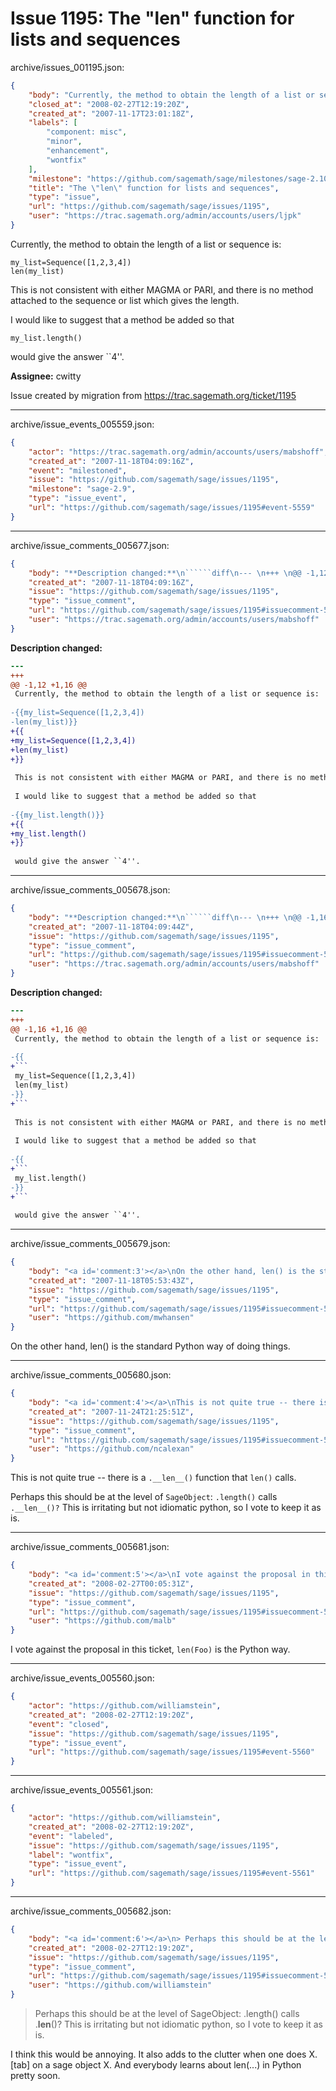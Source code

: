 # Issue 1195: The "len" function for lists and sequences

archive/issues_001195.json:
```json
{
    "body": "Currently, the method to obtain the length of a list or sequence is:\n\n```\nmy_list=Sequence([1,2,3,4])\nlen(my_list)\n```\n\nThis is not consistent with either MAGMA or PARI, and there is no method attached to the sequence or list which gives the length.\n\nI would like to suggest that a method be added so that\n\n```\nmy_list.length()\n```\n\nwould give the answer ``4''.\n\n**Assignee:** cwitty\n\nIssue created by migration from https://trac.sagemath.org/ticket/1195\n\n",
    "closed_at": "2008-02-27T12:19:20Z",
    "created_at": "2007-11-17T23:01:18Z",
    "labels": [
        "component: misc",
        "minor",
        "enhancement",
        "wontfix"
    ],
    "milestone": "https://github.com/sagemath/sage/milestones/sage-2.10.3",
    "title": "The \"len\" function for lists and sequences",
    "type": "issue",
    "url": "https://github.com/sagemath/sage/issues/1195",
    "user": "https://trac.sagemath.org/admin/accounts/users/ljpk"
}
```
Currently, the method to obtain the length of a list or sequence is:

```
my_list=Sequence([1,2,3,4])
len(my_list)
```

This is not consistent with either MAGMA or PARI, and there is no method attached to the sequence or list which gives the length.

I would like to suggest that a method be added so that

```
my_list.length()
```

would give the answer ``4''.

**Assignee:** cwitty

Issue created by migration from https://trac.sagemath.org/ticket/1195





---

archive/issue_events_005559.json:
```json
{
    "actor": "https://trac.sagemath.org/admin/accounts/users/mabshoff",
    "created_at": "2007-11-18T04:09:16Z",
    "event": "milestoned",
    "issue": "https://github.com/sagemath/sage/issues/1195",
    "milestone": "sage-2.9",
    "type": "issue_event",
    "url": "https://github.com/sagemath/sage/issues/1195#event-5559"
}
```



---

archive/issue_comments_005677.json:
```json
{
    "body": "**Description changed:**\n``````diff\n--- \n+++ \n@@ -1,12 +1,16 @@\n Currently, the method to obtain the length of a list or sequence is:\n \n-{{my_list=Sequence([1,2,3,4])\n-len(my_list)}}\n+{{\n+my_list=Sequence([1,2,3,4])\n+len(my_list)\n+}}\n \n This is not consistent with either MAGMA or PARI, and there is no method attached to the sequence or list which gives the length.\n \n I would like to suggest that a method be added so that\n \n-{{my_list.length()}}\n+{{\n+my_list.length()\n+}}\n \n would give the answer ``4''.\n``````\n",
    "created_at": "2007-11-18T04:09:16Z",
    "issue": "https://github.com/sagemath/sage/issues/1195",
    "type": "issue_comment",
    "url": "https://github.com/sagemath/sage/issues/1195#issuecomment-5677",
    "user": "https://trac.sagemath.org/admin/accounts/users/mabshoff"
}
```

**Description changed:**
``````diff
--- 
+++ 
@@ -1,12 +1,16 @@
 Currently, the method to obtain the length of a list or sequence is:
 
-{{my_list=Sequence([1,2,3,4])
-len(my_list)}}
+{{
+my_list=Sequence([1,2,3,4])
+len(my_list)
+}}
 
 This is not consistent with either MAGMA or PARI, and there is no method attached to the sequence or list which gives the length.
 
 I would like to suggest that a method be added so that
 
-{{my_list.length()}}
+{{
+my_list.length()
+}}
 
 would give the answer ``4''.
``````




---

archive/issue_comments_005678.json:
```json
{
    "body": "**Description changed:**\n``````diff\n--- \n+++ \n@@ -1,16 +1,16 @@\n Currently, the method to obtain the length of a list or sequence is:\n \n-{{\n+```\n my_list=Sequence([1,2,3,4])\n len(my_list)\n-}}\n+```\n \n This is not consistent with either MAGMA or PARI, and there is no method attached to the sequence or list which gives the length.\n \n I would like to suggest that a method be added so that\n \n-{{\n+```\n my_list.length()\n-}}\n+```\n \n would give the answer ``4''.\n``````\n",
    "created_at": "2007-11-18T04:09:44Z",
    "issue": "https://github.com/sagemath/sage/issues/1195",
    "type": "issue_comment",
    "url": "https://github.com/sagemath/sage/issues/1195#issuecomment-5678",
    "user": "https://trac.sagemath.org/admin/accounts/users/mabshoff"
}
```

**Description changed:**
``````diff
--- 
+++ 
@@ -1,16 +1,16 @@
 Currently, the method to obtain the length of a list or sequence is:
 
-{{
+```
 my_list=Sequence([1,2,3,4])
 len(my_list)
-}}
+```
 
 This is not consistent with either MAGMA or PARI, and there is no method attached to the sequence or list which gives the length.
 
 I would like to suggest that a method be added so that
 
-{{
+```
 my_list.length()
-}}
+```
 
 would give the answer ``4''.
``````




---

archive/issue_comments_005679.json:
```json
{
    "body": "<a id='comment:3'></a>\nOn the other hand, len() is the standard Python way of doing things.",
    "created_at": "2007-11-18T05:53:43Z",
    "issue": "https://github.com/sagemath/sage/issues/1195",
    "type": "issue_comment",
    "url": "https://github.com/sagemath/sage/issues/1195#issuecomment-5679",
    "user": "https://github.com/mwhansen"
}
```

<a id='comment:3'></a>
On the other hand, len() is the standard Python way of doing things.



---

archive/issue_comments_005680.json:
```json
{
    "body": "<a id='comment:4'></a>\nThis is not quite true -- there is a `.__len__()` function that `len()` calls.\n\nPerhaps this should be at the level of `SageObject`: `.length()` calls `.__len__()?`  This is irritating but not idiomatic python, so I vote to keep it as is.",
    "created_at": "2007-11-24T21:25:51Z",
    "issue": "https://github.com/sagemath/sage/issues/1195",
    "type": "issue_comment",
    "url": "https://github.com/sagemath/sage/issues/1195#issuecomment-5680",
    "user": "https://github.com/ncalexan"
}
```

<a id='comment:4'></a>
This is not quite true -- there is a `.__len__()` function that `len()` calls.

Perhaps this should be at the level of `SageObject`: `.length()` calls `.__len__()?`  This is irritating but not idiomatic python, so I vote to keep it as is.



---

archive/issue_comments_005681.json:
```json
{
    "body": "<a id='comment:5'></a>\nI vote against the proposal in this ticket, `len(Foo)` is the Python way.",
    "created_at": "2008-02-27T00:05:31Z",
    "issue": "https://github.com/sagemath/sage/issues/1195",
    "type": "issue_comment",
    "url": "https://github.com/sagemath/sage/issues/1195#issuecomment-5681",
    "user": "https://github.com/malb"
}
```

<a id='comment:5'></a>
I vote against the proposal in this ticket, `len(Foo)` is the Python way.



---

archive/issue_events_005560.json:
```json
{
    "actor": "https://github.com/williamstein",
    "created_at": "2008-02-27T12:19:20Z",
    "event": "closed",
    "issue": "https://github.com/sagemath/sage/issues/1195",
    "type": "issue_event",
    "url": "https://github.com/sagemath/sage/issues/1195#event-5560"
}
```



---

archive/issue_events_005561.json:
```json
{
    "actor": "https://github.com/williamstein",
    "created_at": "2008-02-27T12:19:20Z",
    "event": "labeled",
    "issue": "https://github.com/sagemath/sage/issues/1195",
    "label": "wontfix",
    "type": "issue_event",
    "url": "https://github.com/sagemath/sage/issues/1195#event-5561"
}
```



---

archive/issue_comments_005682.json:
```json
{
    "body": "<a id='comment:6'></a>\n> Perhaps this should be at the level of SageObject: .length() calls .__len__()? \n> This is irritating but not idiomatic python, so I vote to keep it as is.\n\nI think this would be annoying.  It also adds to the clutter when one does X.[tab]\non a sage object X.  And everybody learns about len(...) in Python pretty soon.",
    "created_at": "2008-02-27T12:19:20Z",
    "issue": "https://github.com/sagemath/sage/issues/1195",
    "type": "issue_comment",
    "url": "https://github.com/sagemath/sage/issues/1195#issuecomment-5682",
    "user": "https://github.com/williamstein"
}
```

<a id='comment:6'></a>
> Perhaps this should be at the level of SageObject: .length() calls .__len__()? 
> This is irritating but not idiomatic python, so I vote to keep it as is.

I think this would be annoying.  It also adds to the clutter when one does X.[tab]
on a sage object X.  And everybody learns about len(...) in Python pretty soon.
